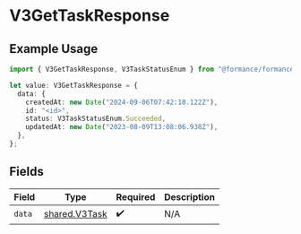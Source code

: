 # V3GetTaskResponse

## Example Usage

```typescript
import { V3GetTaskResponse, V3TaskStatusEnum } from "@formance/formance-sdk/sdk/models/shared";

let value: V3GetTaskResponse = {
  data: {
    createdAt: new Date("2024-09-06T07:42:18.122Z"),
    id: "<id>",
    status: V3TaskStatusEnum.Succeeded,
    updatedAt: new Date("2023-08-09T13:08:06.938Z"),
  },
};
```

## Fields

| Field                                                 | Type                                                  | Required                                              | Description                                           |
| ----------------------------------------------------- | ----------------------------------------------------- | ----------------------------------------------------- | ----------------------------------------------------- |
| `data`                                                | [shared.V3Task](../../../sdk/models/shared/v3task.md) | :heavy_check_mark:                                    | N/A                                                   |